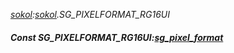 _[sokol](../../modules/sokol/sokol-module.md):[sokol](../../modules/sokol/sokol-module.md).SG\_PIXELFORMAT\_RG16UI_
##### Const SG\_PIXELFORMAT\_RG16UI:[sg_pixel_format](../../modules/sokol/sokol-sg_pixel_format.md)
